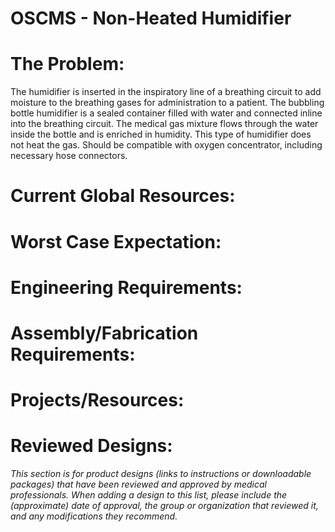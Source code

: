 # OSCMS - Non-Heated Humidifier

# The Problem:

The humidifier is inserted in the inspiratory line of a breathing circuit to add moisture to the breathing gases for administration to a patient. The bubbling bottle humidifier is a sealed container filled with water and connected inline into the breathing circuit. The medical gas mixture flows through the water inside the bottle and is enriched in humidity. This type of humidifier does not heat the gas. Should be compatible with oxygen concentrator, including necessary hose connectors.

# Current Global Resources:

# Worst Case Expectation:

# Engineering Requirements:

# Assembly/Fabrication Requirements:

# Projects/Resources:

# Reviewed Designs:

*This section is for product designs (links to instructions or downloadable packages) that have been reviewed and approved by medical professionals. When adding a design to this list, please include the (approximate) date of approval, the group or organization that reviewed it, and any modifications they recommend.*
